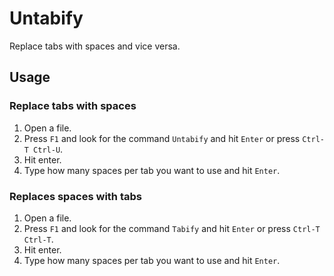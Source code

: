 # Untabify

Replace tabs with spaces and vice versa. 

## Usage

### Replace tabs with spaces

1. Open a file.
2. Press `F1` and look for the command `Untabify` and hit `Enter` or press `Ctrl-T Ctrl-U`.
3. Hit enter.
4. Type how many spaces per tab you want to use and hit `Enter`.

### Replaces spaces with tabs

1. Open a file.
2. Press `F1` and look for the command `Tabify` and hit `Enter` or press `Ctrl-T Ctrl-T`.
3. Hit enter.
4. Type how many spaces per tab you want to use and hit `Enter`.